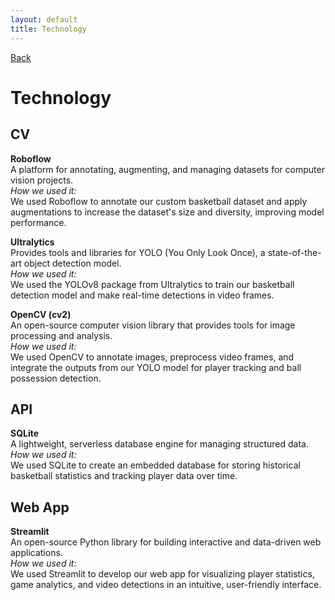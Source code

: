 ```yaml
---
layout: default
title: Technology
---
```


[Back](/UA-Bball-Wearable-Project/index)

# Technology

## CV
**Roboflow**  
A platform for annotating, augmenting, and managing datasets for computer vision projects.  
*How we used it:*  
We used Roboflow to annotate our custom basketball dataset and apply augmentations to increase the dataset's size and diversity, improving model performance.

**Ultralytics**  
Provides tools and libraries for YOLO (You Only Look Once), a state-of-the-art object detection model.  
*How we used it:*  
We used the YOLOv8 package from Ultralytics to train our basketball detection model and make real-time detections in video frames.

**OpenCV (cv2)**  
An open-source computer vision library that provides tools for image processing and analysis.  
*How we used it:*  
We used OpenCV to annotate images, preprocess video frames, and integrate the outputs from our YOLO model for player tracking and ball possession detection.

## API
**SQLite**  
A lightweight, serverless database engine for managing structured data.  
*How we used it:*  
We used SQLite to create an embedded database for storing historical basketball statistics and tracking player data over time.

## Web App
**Streamlit**  
An open-source Python library for building interactive and data-driven web applications.  
*How we used it:*  
We used Streamlit to develop our web app for visualizing player statistics, game analytics, and video detections in an intuitive, user-friendly interface.